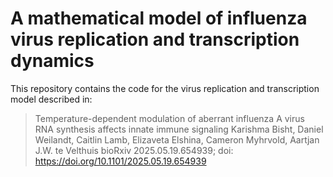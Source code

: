 # A mathematical model of influenza virus replication and transcription dynamics

This repository contains the code for the virus replication and transcription model described in:

> Temperature-dependent modulation of aberrant influenza A virus RNA synthesis affects innate immune signaling
Karishma Bisht, Daniel Weilandt, Caitlin Lamb, Elizaveta Elshina, Cameron Myhrvold, Aartjan J.W. te Velthuis
bioRxiv 2025.05.19.654939; doi: https://doi.org/10.1101/2025.05.19.654939
